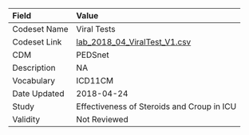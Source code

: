 |Field        |Value                                      |
|:------------|:------------------------------------------|
|Codeset Name |Viral Tests                                |
|Codeset Link |[lab_2018_04_ViralTest_V1.csv](https://github.com/PEDSnet/Variable-Dictionary/blob/main/lab_meas/lab_2018_04_ViralTest_V1.csv.csv)|
|CDM          |PEDSnet                                    |
|Description  |NA                                         |
|Vocabulary   |ICD11CM                                    |
|Date Updated |2018-04-24                                 |
|Study        |Effectiveness of Steroids and Croup in ICU |
|Validity     |Not Reviewed                               |
